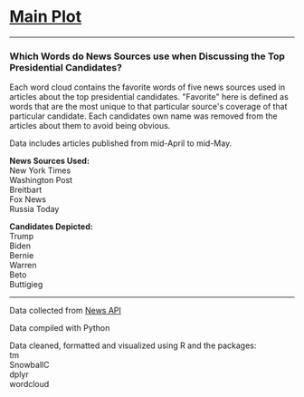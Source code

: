 # [Main Plot](https://i.imgur.com/Tf5mSDh.jpg)

---

### Which Words do News Sources use when Discussing the Top Presidential Candidates?

Each word cloud contains the favorite words of five news sources used in articles about the top presidential candidates. "Favorite" here is defined as words that are the most unique to that particular source's coverage of that particular candidate. Each candidates own name was removed from the articles about them to avoid being obvious.

Data includes articles published from mid-April to mid-May.

**News Sources Used:**  
New York Times  
Washington Post  
Breitbart  
Fox News  
Russia  Today

**Candidates Depicted:**  
Trump  
Biden  
Bernie  
Warren  
Beto  
Buttigieg

---

Data collected from [News API](https://newsapi.org/)

Data compiled with Python

Data cleaned, formatted and visualized using R and the packages:  
tm  
SnowballC  
dplyr  
wordcloud
